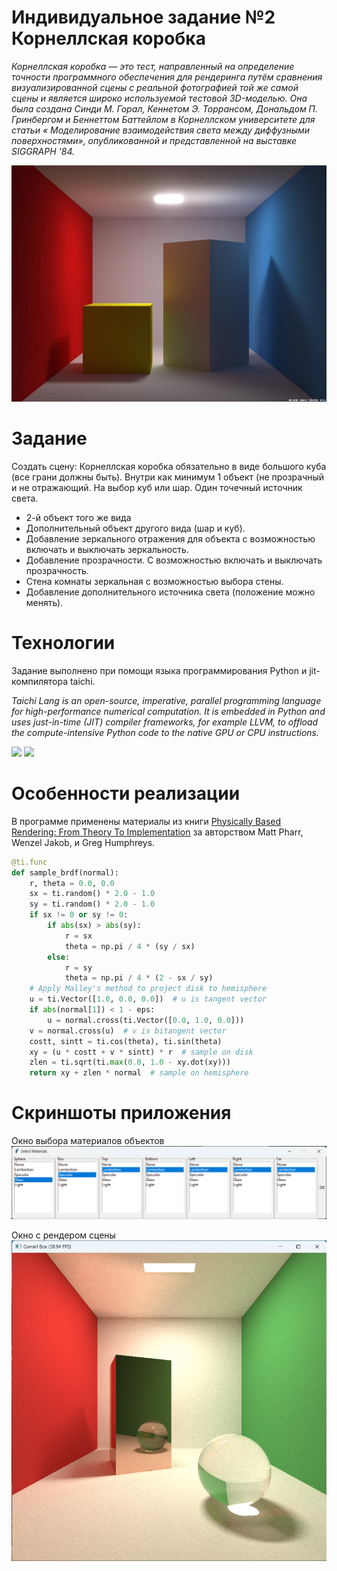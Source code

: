 # Индивидуальное задание №2 Корнеллская коробка

*Корнеллская коробка — это тест, направленный на определение точности программного обеспечения для рендеринга путём сравнения визуализированной сцены с реальной фотографией той же самой сцены и является широко используемой тестовой 3D-моделью. Она была создана Синди М. Горал, Кеннетом Э. Торрансом, Дональдом П. Гринбергом и Беннеттом Баттейлом в Корнеллском университете для статьи « Моделирование взаимодействия света между диффузными поверхностями», опубликованной и представленной на выставке SIGGRAPH '84.*

![](imgs/3.jpg)

# Задание
Создать сцену: Корнеллская коробка обязательно в виде большого куба (все грани должны быть). Внутри как минимум 1 объект (не прозрачный и не отражающий. На выбор куб или шар. Один точечный источник света.

* 2-й объект того же вида
* Дополнительный объект другого вида (шар и куб).
* Добавление зеркального отражения для объекта с возможностью включать и выключать зеркальность.
* Добавление прозрачности. С возможностью включать и выключать прозрачность.
* Стена комнаты зеркальная с возможностью выбора стены.
* Добавление дополнительного источника света (положение можно менять).

# Технологии
Задание выполнено при помощи языка программирования Python и jit-компилятора taichi.

*Taichi Lang is an open-source, imperative, parallel programming language for high-performance numerical computation. It is embedded in Python and uses just-in-time (JIT) compiler frameworks, for example LLVM, to offload the compute-intensive Python code to the native GPU or CPU instructions.*

<a href="https://github.com/taichi-dev/taichi/blob/master/python/taichi/examples/simulation/fractal.py#L1-L31"> <img src="https://github.com/taichi-dev/public_files/raw/master/taichi/fractal_code.png" height="270px"></a>  <img src="https://raw.githubusercontent.com/taichi-dev/public_files/master/taichi/fractal_small.gif" height="270px">

# Особенности реализации
В программе применены материалы из книги [Physically Based Rendering: From Theory To Implementation](https://www.pbr-book.org/3ed-2018/Monte_Carlo_Integration/2D_Sampling_with_Multidimensional_Transformations#CosineSampleHemisphere) за авторством Matt Pharr, Wenzel Jakob, и Greg Humphreys.

``` python
@ti.func
def sample_brdf(normal):
    r, theta = 0.0, 0.0
    sx = ti.random() * 2.0 - 1.0
    sy = ti.random() * 2.0 - 1.0
    if sx != 0 or sy != 0:
        if abs(sx) > abs(sy):
            r = sx
            theta = np.pi / 4 * (sy / sx)
        else:
            r = sy
            theta = np.pi / 4 * (2 - sx / sy)
    # Apply Malley's method to project disk to hemisphere
    u = ti.Vector([1.0, 0.0, 0.0])  # u is tangent vector
    if abs(normal[1]) < 1 - eps:
        u = normal.cross(ti.Vector([0.0, 1.0, 0.0]))
    v = normal.cross(u)  # v is bitangent vector
    costt, sintt = ti.cos(theta), ti.sin(theta)
    xy = (u * costt + v * sintt) * r  # sample on disk
    zlen = ti.sqrt(ti.max(0.0, 1.0 - xy.dot(xy)))
    return xy + zlen * normal  # sample on hemisphere

```

# Скриншоты приложения
Окно выбора материалов объектов
![](imgs/1.png)

Окно с рендером сцены
![](imgs/2.png)
